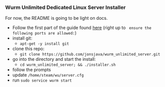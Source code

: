 ### Wurm Unlimited Dedicated Linux Server Installer

For now, the README is going to be light on docs.

* Follow the first part of the guide found [here](http://derpycloud.com/creating-wurm-unlimited-dedicated-linux-server/) (right up to ` ensure the following ports are allowed:`)
* install git:
  * `apt-get -y install git`
* clone this repo:
  * `git clone https://github.com/jonsjava/wurm_unlimited_server.git`
* go into the directory and start the install:
  * `cd wurm_unlimited_server; && ./installer.sh`
* follow the prompts
* update `/home/steam/wu/server.cfg`
* run `sudo service wurm start`
